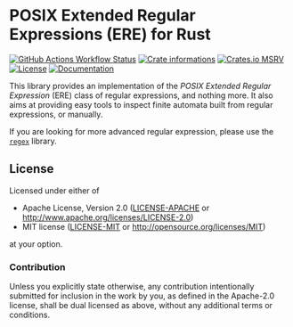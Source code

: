 # POSIX Extended Regular Expressions (ERE) for Rust

[![GitHub Actions Workflow Status](https://img.shields.io/github/actions/workflow/status/timothee-haudebourg/ere-rs/ci.yml?style=flat-square&logo=github)](https://github.com/timothee-haudebourg/ere-rs/actions)
[![Crate informations](https://img.shields.io/crates/v/ere.svg?style=flat-square)](https://crates.io/crates/ere)
[![Crates.io MSRV](https://img.shields.io/crates/msrv/ere?style=flat-square)](https://crates.io/crates/ere)
[![License](https://img.shields.io/crates/l/ere.svg?style=flat-square)](https://github.com/timothee-haudebourg/ere-rs#license)
[![Documentation](https://img.shields.io/badge/docs-latest-blue.svg?style=flat-square)](https://docs.rs/ere)

<!-- cargo-rdme start -->

This library provides an implementation of the *POSIX Extended Regular
Expression* (ERE) class of regular expressions, and nothing more.
It also aims at providing easy tools to inspect finite automata built from
regular expressions, or manually.

If you are looking for more advanced regular expression, please use the
[`regex`] library.

[`regex`]: <https://github.com/rust-lang/regex>

<!-- cargo-rdme end -->

## License

Licensed under either of

 * Apache License, Version 2.0 ([LICENSE-APACHE](LICENSE-APACHE) or http://www.apache.org/licenses/LICENSE-2.0)
 * MIT license ([LICENSE-MIT](LICENSE-MIT) or http://opensource.org/licenses/MIT)

at your option.

### Contribution

Unless you explicitly state otherwise, any contribution intentionally submitted
for inclusion in the work by you, as defined in the Apache-2.0 license, shall be dual licensed as above, without any
additional terms or conditions.
